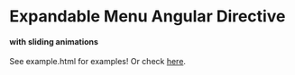 # Expandable Menu Angular Directive
#### with sliding animations

See example.html for examples!
Or check [here](http://ec2-52-10-254-5.us-west-2.compute.amazonaws.com/).
